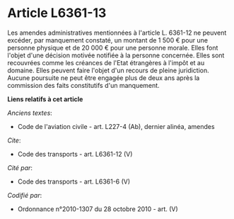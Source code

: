 # Article L6361-13

Les amendes administratives mentionnées à l'article L. 6361-12 ne peuvent excéder, par manquement constaté, un montant de 1
500 € pour une personne physique et de 20 000 € pour une personne morale. Elles font l'objet d'une décision motivée notifiée
à la personne concernée. Elles sont recouvrées comme les créances de l'Etat étrangères à l'impôt et au domaine. Elles peuvent
faire l'objet d'un recours de pleine juridiction. Aucune poursuite ne peut être engagée plus de deux ans après la commission
des faits constitutifs d'un manquement.

**Liens relatifs à cet article**

_Anciens textes_:

  - Code de l'aviation civile - art. L227-4 (Ab), dernier alinéa, amendes

_Cite_:

  - Code des transports - art. L6361-12 (V)

_Cité par_:

  - Code des transports - art. L6361-6 (V)

_Codifié par_:

  - Ordonnance n°2010-1307 du 28 octobre 2010 - art. (V)
